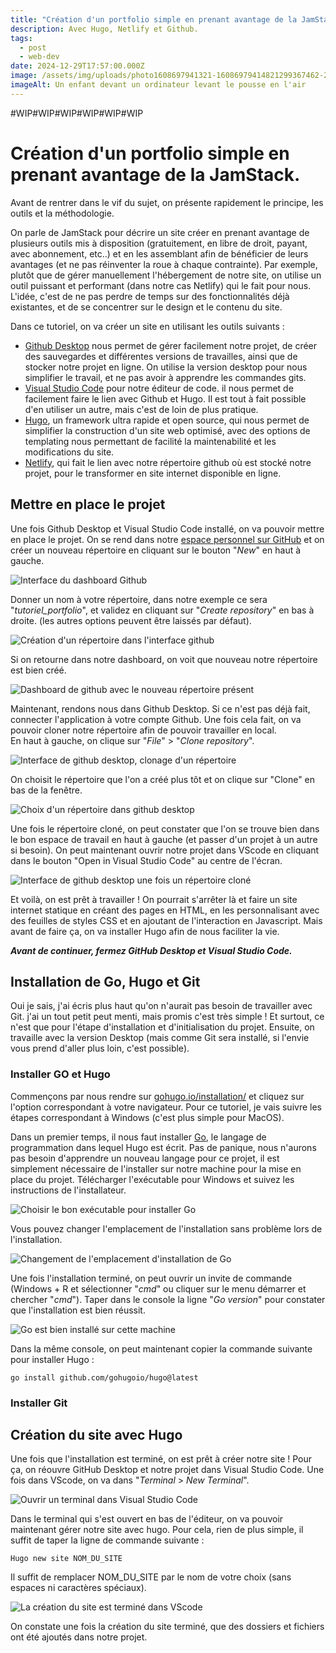 ```yaml
---
title: "Création d'un portfolio simple en prenant avantage de la JamStack. #WIP"
description: Avec Hugo, Netlify et Github.
tags:
  - post
  - web-dev
date: 2024-12-29T17:57:00.000Z
image: /assets/img/uploads/photo1608697941321-16086979414821299367462-2464785606.jpg
imageAlt: Un enfant devant un ordinateur levant le pousse en l'air
---
```

\#WIP#WIP#WIP#WIP#WIP#WIP

# Création d'un portfolio simple en prenant avantage de la JamStack.

Avant de rentrer dans le vif du sujet, on présente rapidement le principe, les outils et la méthodologie. 

On parle de JamStack pour décrire un site créer en prenant avantage de plusieurs outils mis à disposition (gratuitement, en libre de droit, payant, avec abonnement, etc..) et en les assemblant afin de bénéficier de leurs avantages (et ne pas réinventer la roue à chaque contrainte). Par exemple, plutôt que de gérer manuellement l'hébergement de notre site, on utilise un outil puissant et performant (dans notre cas Netlify) qui le fait pour nous. L'idée, c'est de ne pas perdre de temps sur des fonctionnalités déjà existantes, et de se concentrer sur le design et le contenu du site.

Dans ce tutoriel, on va créer un site en utilisant les outils suivants : 

* [Github Desktop](https://desktop.github.com/download/) nous permet de gérer facilement notre projet, de créer des sauvegardes et différentes versions de travailles, ainsi que de stocker notre projet en ligne. On utilise la version desktop pour nous simplifier le travail, et ne pas avoir à apprendre les commandes gits. 
* [Visual Studio Code](https://code.visualstudio.com/) pour notre éditeur de code. il nous permet de facilement faire le lien avec Github et Hugo. Il est tout à fait possible d'en utiliser un autre, mais c'est de loin de plus pratique.
* [Hugo](https://gohugo.io/), un framework ultra rapide et open source, qui nous permet de simplifier la construction d'un site web optimisé, avec des options de templating nous permettant de facilité la maintenabilité et les modifications du site.
* [Netlify](https://www.netlify.com/), qui fait le lien avec notre répertoire github où est stocké notre projet, pour le transformer en site internet disponible en ligne. 

## Mettre en place le projet

Une fois Github Desktop et Visual Studio Code installé, on va pouvoir mettre en place le projet. On se rend dans notre [espace personnel sur GitHub](https://github.com/) et on créer un nouveau répertoire en cliquant sur le bouton "*New*" en haut à gauche.

![Interface du dashboard Github](/assets/img/uploads/dashboard-github.png "Interface du dashboard Github")

 Donner un nom à votre répertoire, dans notre exemple ce sera "*tutoriel_portfolio*", et validez en cliquant sur "*Create repository*" en bas à droite. (les autres options peuvent être laissés par défaut). 

![Création d'un répertoire dans l'interface github](/assets/img/uploads/dashboard-github-etape-2.png "Création d'un répertoire dans l'interface github")

Si on retourne dans notre dashboard, on voit que nouveau notre répertoire est bien créé. 

![Dashboard de github avec le nouveau répertoire présent](/assets/img/uploads/dashboard-github-etape-3.png "Dashboard de github avec le nouveau répertoire présent")

Maintenant, rendons nous dans Github Desktop. Si ce n'est pas déjà fait, connecter l'application à votre compte Github. Une fois cela fait, on va pouvoir cloner notre répertoire afin de pouvoir travailler en local. \
En haut à gauche, on clique sur "*File*" > "*Clone repository*". 

![Interface de github desktop, clonage d'un répertoire ](/assets/img/uploads/github-desktop-etape-1.png "Interface de github desktop, clonage d'un répertoire")

On choisit le répertoire que l'on a créé plus tôt et on clique sur "Clone" en bas de la fenêtre. 

![Choix d'un répertoire dans github desktop ](/assets/img/uploads/github-desktop-etape-2.png "Choix d'un répertoire dans github desktop")

Une fois le répertoire cloné, on peut constater que l'on se trouve bien dans le bon espace de travail en haut à gauche (et passer d'un projet à un autre si besoin). On peut maintenant ouvrir notre projet dans VScode en cliquant dans le bouton "Open in Visual Studio Code" au centre de l'écran.

![Interface de github desktop une fois un répertoire cloné](/assets/img/uploads/github-desktop-etape-3.png "Interface de github desktop une fois le répertoire cloné")

Et voilà, on est prêt à travailler ! On pourrait s'arrêter là et faire un site internet statique en créant des pages en HTML, en les personnalisant avec des feuilles de styles CSS et en ajoutant de l'interaction en Javascript. Mais avant de faire ça, on va installer Hugo afin de nous faciliter la vie. 

***Avant de continuer, fermez GitHub Desktop et Visual Studio Code.***

## Installation de Go, Hugo et Git

Oui je sais, j'ai écris plus haut qu'on n'aurait pas besoin de travailler avec Git. j'ai un tout petit peut menti, mais promis c'est très simple ! Et surtout, ce n'est que pour l'étape d'installation et d'initialisation du projet. Ensuite, on travaille avec la version Desktop (mais comme Git sera installé, si l'envie vous prend d'aller plus loin, c'est possible).

### Installer GO et Hugo

Commençons par nous rendre sur [](gohugo.io/installation/)[gohugo.io/installation/](<>) et cliquez sur l'option correspondant à votre navigateur. Pour ce tutoriel, je vais suivre les étapes correspondant à Windows (c'est plus simple pour MacOS). 

Dans un premier temps, il nous faut installer [Go](https://go.dev/doc/install), le langage de programmation dans lequel Hugo est écrit. Pas de panique, nous n'aurons pas besoin d'apprendre un nouveau langage pour ce projet, il est simplement nécessaire de l'installer sur notre machine pour la mise en place du projet. Télécharger l'exécutable pour Windows et suivez les instructions de l'installateur. 

![Choisir le bon exécutable pour installer Go](/assets/img/uploads/go.png "Choisir le bon exécutable pour installer Go")

Vous pouvez changer l'emplacement de l'installation sans problème lors de l'installation. 

![Changement de l'emplacement d'installation de Go](/assets/img/uploads/go_2.png "Changement de l'emplacement d'installation de Go")

Une fois l'installation terminé, on peut ouvrir un invite de commande (Windows + R et sélectionner "*cmd*" ou cliquer sur le menu démarrer et chercher "*cmd*"). Taper dans le console la ligne "*Go version*" pour constater que l'installation est bien réussit. 

![Go est bien installé sur cette machine](/assets/img/uploads/go_3.png "Go est bien installé sur cette machine")

Dans la même console, on peut maintenant copier la commande suivante pour installer Hugo : 

`go install github.com/gohugoio/hugo@latest`

### Installer Git



## Création du site avec Hugo

Une fois que l'installation est terminé, on est prêt à créer notre site ! Pour ça, on réouvre GitHub Desktop et notre projet dans Visual Studio Code. Une fois dans VScode, on va dans "*Terminal* > *New Terminal*". 

![Ouvrir un terminal dans Visual Studio Code](/assets/img/uploads/terminal.png "Ouvrir un terminal dans Visual Studio Code")

Dans le terminal qui s'est ouvert en bas de l'éditeur, on va pouvoir maintenant gérer notre site avec hugo. Pour cela, rien de plus simple, il suffit de taper la ligne de commande suivante : 

`Hugo new site NOM_DU_SITE `

Il suffit de remplacer NOM_DU_SITE par le nom de votre choix (sans espaces ni caractères spéciaux).

![La création du site est terminé dans VScode](/assets/img/uploads/hugo-new-site.png "La création du site est terminé dans VScode")

On constate une fois la création du site terminé, que des dossiers et fichiers ont été ajoutés dans notre projet.
